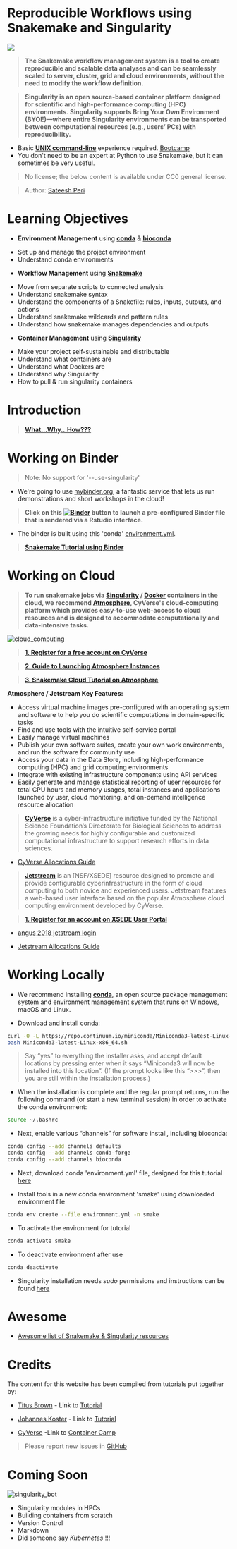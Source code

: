 Reproducible Workflows using Snakemake and Singularity
===
![](/img/logos/rep_research_logo.png)

> **The Snakemake workflow management system is a tool to create reproducible and scalable data analyses and can be seamlessly scaled to server, cluster, grid and cloud environments, without the need to modify the workflow definition.**

> **Singularity is an open source-based container platform designed for scientific and high-performance computing (HPC) environments. Singularity supports Bring Your Own Environment (BYOE)—where entire Singularity environments can be transported between computational resources (e.g., users’ PCs) with reproducibility.**

+ Basic [**UNIX command-line**](http://linuxcommand.org/lc3_learning_the_shell.php) experience required. [Bootcamp](http://rik.smith-unna.com/command_line_bootcamp/?id=6oprpl4mlf4)
+ You don't need to be an expert at Python to use Snakemake, but it can sometimes be very useful.

> No license; the below content is available under CC0 general license.

> Author: [Sateesh Peri](https://twitter.com/perisateesh)

# Learning Objectives

-	**Environment Management** using [**conda**](https://conda.io/en/latest/) & [**bioconda**](https://bioconda.github.io/)
 + Set up and manage the project environment        
 + Understand conda environments


-	**Workflow Management** using [**Snakemake**](https://snakemake.readthedocs.io/en/stable/)
 + Move from separate scripts to connected analysis
 + Understand snakemake syntax                                                   
 + Understand the components of a Snakefile: rules, inputs, outputs, and actions
 + Understand snakemake wildcards and pattern rules                              
 + Understand how snakemake manages dependencies and outputs


- **Container Management** using [**Singularity**](https://www.sylabs.io/docs/)
 + Make your project self-sustainable and distributable
 + Understand what containers are                                                
 + Understand what Dockers are                                                   
 + Understand why Singularity                                                    
 + How to pull & run singularity containers                                      

# Introduction

> [**What...Why...How???**](https://snakemake2019.readthedocs.io/en/latest/introduction.html)

# Working on Binder

> Note: No support for '--use-singularity'

- We're going to use [mybinder.org](https://mybinder.org/), a fantastic service that lets us run demonstrations and short workshops in the cloud!

> **Click on this [![Binder](https://mybinder.org/badge_logo.svg)](https://mybinder.org/v2/gh/sateeshperi/snakemake2019.git/binder?urlpath=rstudio) button to launch a pre-configured Binder file that is rendered via a Rstudio interface.**

- The binder is built using this 'conda' [environment.yml](https://github.com/sateeshperi/snakemake2019/blob/master/binder/environment.yml).

> [**Snakemake Tutorial using Binder**](https://snakemake2019.readthedocs.io/en/latest/smake_basic_tutorial.html)

# Working on Cloud

 > **To run snakemake jobs via [Singularity](https://singularity-hub.org/) / [Docker](https://hub.docker.com/) containers in the cloud, we recommend [Atmosphere](https://www.cyverse.org/atmosphere), CyVerse's cloud-computing platform which provides easy-to-use web-access to cloud resources and is designed to accommodate computationally and data-intensive tasks.**

![cloud_computing](/img/cloud_computing.png)

> [**1. Register for a free account on CyVerse**](https://user.cyverse.org/register)

> [**2. Guide to Launching Atmosphere Instances**](https://snakemake2019.readthedocs.io/en/latest/Atmosphere_Cloud.html)

> [**3. Snakemake Cloud Tutorial on Atmosphere**](https://snakemake2019.readthedocs.io/en/latest/smake_cloud_tutorial.html)

 **Atmosphere / Jetstream Key Features:**

+ Access virtual machine images pre-configured with an operating system and software to help you do scientific computations in domain-specific tasks
+ Find and use tools with the intuitive self-service portal
+ Easily manage virtual machines
+ Publish your own software suites, create your own work environments, and run the software for community use
+ Access your data in the Data Store, including high-performance computing (HPC) and grid computing environments
+ Integrate with existing infrastructure components using API services
+ Easily generate and manage statistical reporting of user resources for total CPU hours and memory usages, total instances and applications launched by user, cloud monitoring, and on-demand intelligence resource allocation

> [**CyVerse**](https://www.cyverse.org/about) is a cyber-infrastructure initiative funded by the National Science Foundation’s Directorate for Biological Sciences to address the growing needs for highly configurable and customized computational infrastructure to support research efforts in data sciences.

+ [CyVerse Allocations Guide](https://wiki.cyverse.org/wiki/display/atmman/Requesting+More+Atmosphere+Resources)

> [**Jetstream**](https://jetstream-cloud.org/) is an [NSF/XSEDE] resource designed to promote and provide configurable cyberinfrastructure in the form of cloud computing to both novice and experienced users. Jetstream features a web-based user interface based on the popular Atmosphere cloud computing environment developed by CyVerse.

> [**1. Register for an account on XSEDE User Portal**](https://portal.xsede.org/web/xup/my-xsede?p_p_id=58&p_p_lifecycle=0&p_p_state=maximized&p_p_mode=view&saveLastPath=0&_58_struts_action=%2Flogin%2Fcreate_account)

+ [angus 2018 jetstream login](https://angus.readthedocs.io/en/2018/jetstream/boot.html)

+ [Jetstream Allocations Guide](https://portal.xsede.org/my-xsede?p_p_state=maximized&p_p_mode=view&saveLastPath=0&_58_struts_action=%2Flogin%2Flogin&p_p_id=58&p_p_lifecycle=0&_58_redirect=%2Fgroup%2Fxup%2Fjetstream-rapid-access)

# Working Locally

- We recommend installing [**conda**](https://conda.io/en/latest/), an open source package management system and environment management system that runs on Windows, macOS and Linux.

- Download and install conda:

```bash
curl -O -L https://repo.continuum.io/miniconda/Miniconda3-latest-Linux-x86_64.sh
bash Miniconda3-latest-Linux-x86_64.sh
```
> Say “yes” to everything the installer asks, and accept default locations by pressing enter when it says “Miniconda3 will now be installed into this location”. (If the prompt looks like this “>>>”, then you are still within the installation process.)

- When the installation is complete and the regular prompt returns, run the following command (or start a new terminal session) in order to activate the conda environment:

```bash
source ~/.bashrc
```
- Next, enable various “channels” for software install, including bioconda:

```bash
conda config --add channels defaults
conda config --add channels conda-forge
conda config --add channels bioconda
```

- Next, download conda 'environment.yml' file, designed for this tutorial [here](https://github.com/sateeshperi/snakemake2019/blob/master/binder/environment.yml)

- Install tools in a new conda environment 'smake' using downloaded environment file

```bash
conda env create --file environment.yml -n smake
```
+ To activate the environment for tutorial
```bash
conda activate smake
```
- To deactivate environment after use
```bash
conda deactivate
```

- Singularity installation needs *sudo* permissions and instructions can be found [here](https://www.sylabs.io/guides/3.0/user-guide/quick_start.html#quick-installation-steps)

# Awesome

+ [Awesome list of Snakemake & Singularity resources](https://snakemake2019.readthedocs.io/en/latest/awesome.html)

# Credits

The content for this website has been compiled from tutorials put together by:

+ [Titus Brown](https://twitter.com/ctitusbrown) - Link to [Tutorial](https://github.com/ctb/2019-snakemake-ucdavis)

+ [Johannes Koster](https://twitter.com/johanneskoester) - Link to [Tutorial](https://snakemake.readthedocs.io/en/stable/tutorial/tutorial.html)

+ [CyVerse](https://www.cyverse.org/about) -Link to [Container Camp](https://cyverse-container-camp-workshop-2019.readthedocs-hosted.com/en/latest/index.html)

> Please report new issues in [GitHub](https://github.com/sateeshperi/snakemake2019/issues)

# Coming Soon
![singularity_bot](/img/logos/singularity_bot.png)
+ Singularity modules in HPCs
+ Building containers from scratch
+ Version Control
+ Markdown
+ Did someone say *Kubernetes* !!!
